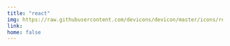 ```yaml
---
title: "react"
img: https://raw.githubusercontent.com/devicons/devicon/master/icons/react/react-original-wordmark.svg
link: 
home: false
---
```





